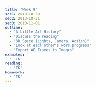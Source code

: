 ```yaml
---
title: "Week 9"
sec1: 2013-10-30
sec2: 2013-10-31
sec3: 2013-11-01
outline:
  - "A Little Art History"
  - "Discuss the reading"
  - "3D Space (Lights, Camera, Action)"
  - "Look at each other's word progress"
  - "Export AE Frames to Images"
examples:
  - "TK"
reading: 
  - "TK"
homework:
  - "TK"
---
```


